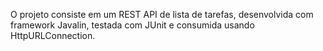 O projeto consiste em um REST API de lista de tarefas, desenvolvida com framework Javalin, testada com JUnit e consumida usando HttpURLConnection.
